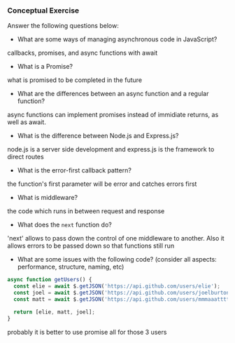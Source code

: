### Conceptual Exercise

Answer the following questions below:

- What are some ways of managing asynchronous code in JavaScript?

callbacks, promises, and async functions with await

- What is a Promise?

what is promised to be completed in the future

- What are the differences between an async function and a regular function?

async functions can implement promises instead of immidiate returns, as well as await.

- What is the difference between Node.js and Express.js?

node.js is a server side development and express.js is the framework to direct routes

- What is the error-first callback pattern?

the function's first parameter will be error and catches errors first

- What is middleware?

the code which runs in between request and response

- What does the `next` function do?

'next' allows to pass down the control of one middleware to another. Also it allows errors to be passed down so that functions still run

- What are some issues with the following code? (consider all aspects: performance, structure, naming, etc)

```js
async function getUsers() {
  const elie = await $.getJSON('https://api.github.com/users/elie');
  const joel = await $.getJSON('https://api.github.com/users/joelburton');
  const matt = await $.getJSON('https://api.github.com/users/mmmaaatttttt');

  return [elie, matt, joel];
}
```
probably it is better to use promise all for those 3 users